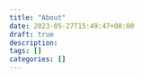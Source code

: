 ```yaml
---
title: "About"
date: 2023-05-27T15:49:47+08:00
draft: true
description: 
tags: []
categories: []
---
```

